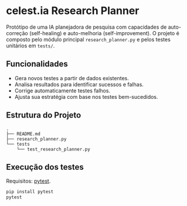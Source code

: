 # celest.ia Research Planner

Protótipo de uma IA planejadora de pesquisa com capacidades de auto-correção
(self-healing) e auto-melhoria (self-improvement). O projeto é composto pelo
módulo principal `research_planner.py` e pelos testes unitários em `tests/`.

## Funcionalidades
- Gera novos testes a partir de dados existentes.
- Analisa resultados para identificar sucessos e falhas.
- Corrige automaticamente testes falhos.
- Ajusta sua estratégia com base nos testes bem-sucedidos.

## Estrutura do Projeto

```text
.
├── README.md
├── research_planner.py
└── tests
    └── test_research_planner.py
```

## Execução dos testes

Requisitos: [pytest](https://pytest.org/).

```bash
pip install pytest
pytest
```
